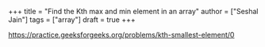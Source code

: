 +++
title = "Find the Kth max and min element in an array"
author = ["Seshal Jain"]
tags = ["array"]
draft = true
+++

<https://practice.geeksforgeeks.org/problems/kth-smallest-element/0>
